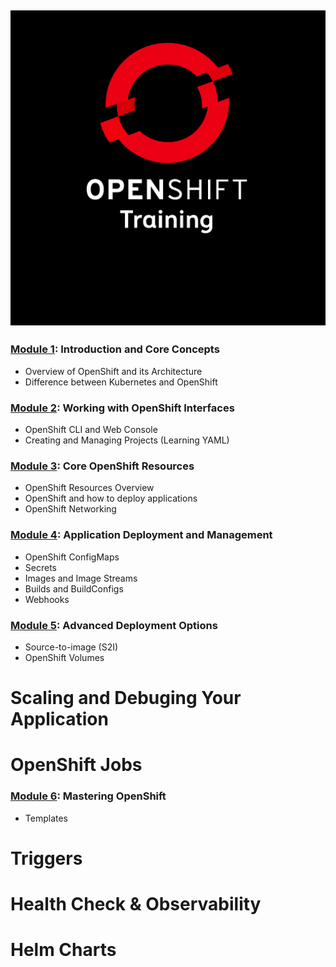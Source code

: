 ![OpenShift-Training](/images/banner.png)
---
### [Module 1](https://github.com/ocp-workshop-wf/bootcamp/tree/main/module1): Introduction and Core Concepts 

- Overview of OpenShift and its Architecture
- Difference between Kubernetes and OpenShift

### [Module 2](https://github.com/ocp-workshop-wf/bootcamp/tree/main/module2): Working with OpenShift Interfaces

- OpenShift CLI and Web Console
- Creating and Managing Projects (Learning YAML)

### [Module 3](https://github.com/ocp-workshop-wf/bootcamp/tree/main/module3): Core OpenShift Resources

- OpenShift Resources Overview
- OpenShift and how to deploy applications
- OpenShift Networking

### [Module 4](https://github.com/ocp-workshop-wf/bootcamp/tree/main/module4): Application Deployment and Management

- OpenShift ConfigMaps
- Secrets
- Images and Image Streams
- Builds and BuildConfigs
- Webhooks

### [Module 5](https://github.com/ocp-workshop-wf/bootcamp/tree/main/module5): Advanced Deployment Options

- Source-to-image (S2I)
- OpenShift Volumes
# Scaling and Debuging Your Application
# OpenShift Jobs

### [Module 6](https://github.com/ocp-workshop-wf/bootcamp/tree/main/module6): Mastering OpenShift

- Templates
# Triggers 
# Health Check & Observability
# Helm Charts
